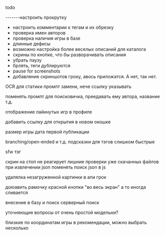 todo


-------настроить прокрутку
- настроить комментарии к тегам и их обрезку
- проверка имен авторов
- проверка наличия игры в базе
- длинные дефисы
- возможно настройка более веселых описаний для каталога
- скрины по кнопке, что бы разворачивать описания
- убрать паузу
- брлять, теги дублируются
- pause for screenshots
- добавление скриншотов гроку, авось приложатся. А нет, так нет.


OCR для статики
промпт замени, нече ссылку указывать



поменять промпт для поисковичка, преедавать ему автора, название т.д.


отображение лайкнутых игр в профиле

добавить ссылку для открытия в новом окошке

размер игры 
дата первой публикации



branching/open-ended и т.д.
подсказки для тэгов слишком быстрые

sfw тэг




скрин на стоп не реагирует
лишние проверки уже скачанных файлов при извлечении json
поменять поиск json в js

удалялка незагруженной картинки в апи грок


доюавить рамочку красной кнопки "во весь экран" а то иногда сливается


внесение в базу и поиск
серверный поиск

уточняющие вопросы от очень простой модельки?

близкие по координатам игры в рекомендации, можно выбрать несколько



